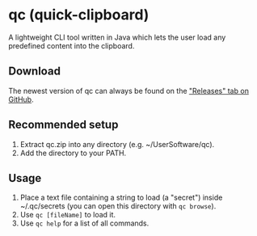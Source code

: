 # qc (quick-clipboard)
A lightweight CLI tool written in Java which lets the user load any predefined content into the clipboard.

## Download
The newest version of qc can always be found on the ["Releases" tab on GitHub](https://github.com/nwawrzyniak/qc/releases).

## Recommended setup
1. Extract qc.zip into any directory (e.g. ~/UserSoftware/qc).
2. Add the directory to your PATH.

## Usage
1. Place a text file containing a string to load (a "secret") inside ~/.qc/secrets (you can open this directory with ```qc browse```).
2. Use ```qc [fileName]``` to load it.
3. Use ```qc help``` for a list of all commands.
